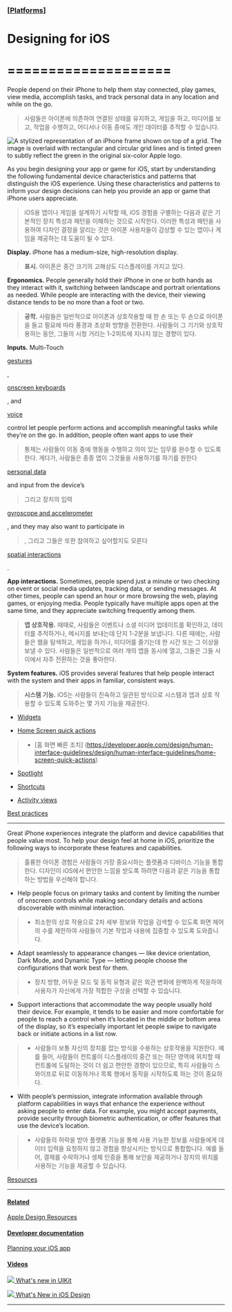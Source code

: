 ### [[Platforms](./translated-human-interface-guidelines-markdown/platforms.md)]  
  
# **Designing for iOS**  

====================
====================



People depend on their iPhone to help them stay connected, play games, view media, accomplish tasks, and track personal data in any location and while on the go.  

> 사람들은 아이폰에 의존하여 연결된 상태를 유지하고, 게임을 하고, 미디어를 보고, 작업을 수행하고, 어디서나 이동 중에도 개인 데이터를 추적할 수 있습니다.
>

![A stylized representation of an iPhone frame shown on top of a grid. The image is overlaid with rectangular and circular grid lines and is tinted green to subtly reflect the green in the original six-color Apple logo.](https://docs-assets.developer.apple.com/published/fcb6f603e6672e3443637efe652e5bdb/platforms-iOS-intro@2x.png)



As you begin designing your app or game for iOS, start by understanding the following fundamental device characteristics and patterns that distinguish the iOS experience. Using these characteristics and patterns to inform your design decisions can help you provide an app or game that iPhone users appreciate.  

> iOS용 앱이나 게임을 설계하기 시작할 때, iOS 경험을 구별하는 다음과 같은 기본적인 장치 특성과 패턴을 이해하는 것으로 시작한다. 이러한 특성과 패턴을 사용하여 디자인 결정을 알리는 것은 아이폰 사용자들이 감상할 수 있는 앱이나 게임을 제공하는 데 도움이 될 수 있다.
>





**Display.** iPhone has a medium-size, high-resolution display.  

> **표시.** 아이폰은 중간 크기의 고해상도 디스플레이를 가지고 있다.
>





**Ergonomics.** People generally hold their iPhone in one or both hands as they interact with it, switching between landscape and portrait orientations as needed. While people are interacting with the device, their viewing distance tends to be no more than a foot or two.  

> **공학.** 사람들은 일반적으로 아이폰과 상호작용할 때 한 손 또는 두 손으로 아이폰을 들고 필요에 따라 풍경과 초상화 방향을 전환한다. 사람들이 그 기기와 상호작용하는 동안, 그들의 시청 거리는 1-2피트에 지나지 않는 경향이 있다.
>





**Inputs.** Multi-Touch   

[gestures](https://developer.apple.com/design/human-interface-guidelines/touchscreen-gestures)

,   

[onscreen keyboards](https://developer.apple.com/design/human-interface-guidelines/onscreen-keyboards)

, and   

[voice](https://developer.apple.com/design/human-interface-guidelines/siri)

 control let people perform actions and accomplish meaningful tasks while they’re on the go. In addition, people often want apps to use their   

> 통제는 사람들이 이동 중에 행동을 수행하고 의미 있는 임무를 완수할 수 있도록 한다. 게다가, 사람들은 종종 앱이 그것들을 사용하기를 하기를 원한다
>

[personal data](https://developer.apple.com/design/human-interface-guidelines/accessing-private-data)

 and input from the device’s   

> 그리고 장치의 입력
>

[gyroscope and accelerometer](https://developer.apple.com/design/human-interface-guidelines/gyro-and-accelerometer)

, and they may also want to participate in   

> , 그리고 그들은 또한 참여하고 싶어할지도 모른다
>

[spatial interactions](https://developer.apple.com/design/human-interface-guidelines/spatial-interactions)

.  





**App interactions.** Sometimes, people spend just a minute or two checking on event or social media updates, tracking data, or sending messages. At other times, people can spend an hour or more browsing the web, playing games, or enjoying media. People typically have multiple apps open at the same time, and they appreciate switching frequently among them.  

> **앱 상호작용.** 때때로, 사람들은 이벤트나 소셜 미디어 업데이트를 확인하고, 데이터를 추적하거나, 메시지를 보내는데 단지 1-2분을 보냅니다. 다른 때에는, 사람들은 웹을 탐색하고, 게임을 하거나, 미디어를 즐기는데 한 시간 또는 그 이상을 보낼 수 있다. 사람들은 일반적으로 여러 개의 앱을 동시에 열고, 그들은 그들 사이에서 자주 전환하는 것을 좋아한다.
>





**System features.** iOS provides several features that help people interact with the system and their apps in familiar, consistent ways.  

> **시스템 기능.** iOS는 사람들이 친숙하고 일관된 방식으로 시스템과 앱과 상호 작용할 수 있도록 도와주는 몇 가지 기능을 제공한다.
>





* [Widgets](/design/human-interface-guidelines/widgets)

* [Home Screen quick actions](https://developer.apple.com/design/human-interface-guidelines/design/human-interface-guidelines/home-screen-quick-actions)

> * [홈 화면 빠른 조치] (https://developer.apple.com/design/human-interface-guidelines/design/human-interface-guidelines/home-screen-quick-actions)
>

* [Spotlight](https://developer.apple.com/design/human-interface-guidelines/searching)

* [Shortcuts](https://developer.apple.com/design/human-interface-guidelines/siri#Shortcuts-and-suggestions)

* [Activity views](/design/human-interface-guidelines/activity-views)



[Best practices](/design/human-interface-guidelines/designing-for-ios#Best-practices)

-------------------------------------------------------------------------------------



Great iPhone experiences integrate the platform and device capabilities that people value most. To help your design feel at home in iOS, prioritize the following ways to incorporate these features and capabilities.  

> 훌륭한 아이폰 경험은 사람들이 가장 중요시하는 플랫폼과 디바이스 기능을 통합한다. 디자인이 iOS에서 편안한 느낌을 받도록 하려면 다음과 같은 기능을 통합하는 방법을 우선해야 합니다.
>





* Help people focus on primary tasks and content by limiting the number of onscreen controls while making secondary details and actions discoverable with minimal interaction.

> * 최소한의 상호 작용으로 2차 세부 정보와 작업을 검색할 수 있도록 화면 제어의 수를 제한하여 사람들이 기본 작업과 내용에 집중할 수 있도록 도와줍니다.
>

* Adapt seamlessly to appearance changes — like device orientation, Dark Mode, and Dynamic Type — letting people choose the configurations that work best for them.

> * 장치 방향, 어두운 모드 및 동적 유형과 같은 외관 변화에 완벽하게 적응하여 사용자가 자신에게 가장 적합한 구성을 선택할 수 있습니다.
>

* Support interactions that accommodate the way people usually hold their device. For example, it tends to be easier and more comfortable for people to reach a control when it’s located in the middle or bottom area of the display, so it’s especially important let people swipe to navigate back or initiate actions in a list row.

> * 사람들이 보통 자신의 장치를 잡는 방식을 수용하는 상호작용을 지원한다. 예를 들어, 사람들이 컨트롤이 디스플레이의 중간 또는 하단 영역에 위치할 때 컨트롤에 도달하는 것이 더 쉽고 편안한 경향이 있으므로, 특히 사람들이 스와이프로 뒤로 이동하거나 목록 행에서 동작을 시작하도록 하는 것이 중요하다.
>

* With people’s permission, integrate information available through platform capabilities in ways that enhance the experience without asking people to enter data. For example, you might accept payments, provide security through biometric authentication, or offer features that use the device’s location.

> * 사람들의 허락을 받아 플랫폼 기능을 통해 사용 가능한 정보를 사람들에게 데이터 입력을 요청하지 않고 경험을 향상시키는 방식으로 통합합니다. 예를 들어, 결제를 수락하거나 생체 인증을 통해 보안을 제공하거나 장치의 위치를 사용하는 기능을 제공할 수 있습니다.
>



[Resources](/design/human-interface-guidelines/designing-for-ios#Resources)

---------------------------------------------------------------------------



#### [Related](/design/human-interface-guidelines/designing-for-ios#Related)



[Apple Design Resources](https://developer.apple.com/design/resources/#ios-apps)





#### [Developer documentation](/design/human-interface-guidelines/designing-for-ios#Developer-documentation)



[Planning your iOS app](https://developer.apple.com/ios/planning/)





#### [Videos](/design/human-interface-guidelines/designing-for-ios#Videos)



[![](https://devimages-cdn.apple.com/wwdc-services/images/119/9CCE8A5D-A751-441C-B88F-FB91E2D1958E/4949_wide_250x141_1x.jpg) What's new in UIKit](https://developer.apple.com/videos/play/wwdc2021/10059)

[![](https://devimages-cdn.apple.com/wwdc-services/images/48/0F960683-D91F-4CA9-9658-6FBB11F0683D/3272_wide_250x141_1x.jpg) What's New in iOS Design](https://developer.apple.com/videos/play/wwdc2019/808)

------------------------------------------------------------------------------
